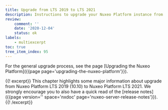 ```yaml
---
title: Upgrade from LTS 2019 to LTS 2021
description: Instructions to upgrade your Nuxeo Platform instance from LTS 2019 version to LTS 2021.
review:
    comment: ''
    date: '2020-12-04'
    status: ok
labels:
    - multiexcerpt
toc: true
tree_item_index: 95
---
```


For the general upgrade process, see the page [Upgrading the Nuxeo Platform]({{page page='upgrading-the-nuxeo-platform'}}).

{{! excerpt}}
This chapter highlights some major information about upgrade from Nuxeo Platform LTS 2019 (10.10) to Nuxeo Platform LTS 2021. We strongly encourage you to also have a quick read of the [release notes]({{page version='' space='nxdoc' page='nuxeo-server-release-notes'}}).
{{! /excerpt}}
